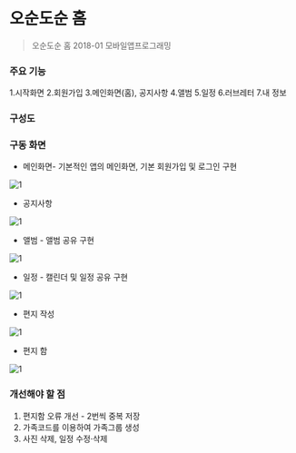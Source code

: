 # 오순도순 홈
>오순도순 홈 2018-01 모바일앱프로그래밍 

###  주요 기능
1.시작화면
2.회원가입
3.메인화면(홈), 공지사항
4.앨범
5.일정
6.러브레터
7.내 정보

### 구성도
### 구동 화면

* 메인화면- 기본적인 앱의 메인화면, 기본 회원가입 및 로그인 구현


![1](./img/main.jpg)



 

* 공지사항


![1](./img/notice.jpg)



* 앨범 - 앨범 공유 구현


![1](./img/photo.jpg)





* 일정 - 캘린더 및 일정 공유 구현


![1](./img/sche.jpg)





* 편지 작성


![1](./img/letter.jpg)





* 편지 함


![1](./img/letter2.jpg)


### 개선해야 할 점
1. 편지함 오류 개선 - 2번씩 중복 저장
2. 가족코드를 이용하여 가족그룹 생성
3. 사진 삭제, 일정 수정·삭제
